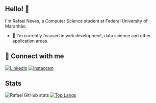 ## Hello! 👋 
I'm Rafael Neves, a Computer Science student at Federal University of Maranhão.
- 🌱  I'm currently focused in web development, data science and other application areas.

## 🔗 Connect with me
[![LinkedIn](https://img.shields.io/badge/linkedin-%230077B5.svg?style=for-the-badge&logo=linkedin&logoColor=white)](https://www.linkedin.com/in/rafael-neves-a38036264/)
[![Instagram](https://img.shields.io/badge/Instagram-%23E4405F.svg?style=for-the-badge&logo=Instagram&logoColor=white)](https://www.instagram.com/rafael_nvss/)

## Stats
![Rafael GitHub stats](https://github-readme-stats.vercel.app/api?username=Nevss1&theme=dracula&show_icons=true) 
[![Top Langs](https://github-readme-stats.vercel.app/api/top-langs/?username=Nevss1&theme=dracula&layout=compact)](https://github.com/Nevss1?tab=repositories)
